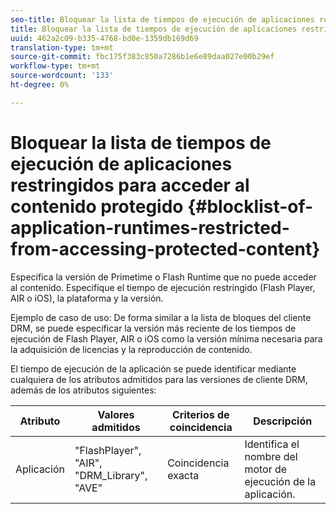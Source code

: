 ```yaml
---
seo-title: Bloquear la lista de tiempos de ejecución de aplicaciones restringidos para acceder al contenido protegido
title: Bloquear la lista de tiempos de ejecución de aplicaciones restringidos para acceder al contenido protegido
uuid: 462a2c09-b335-4768-bd0e-1359db169d69
translation-type: tm+mt
source-git-commit: fbc175f383c850a7286b1e6e89daa027e00b29ef
workflow-type: tm+mt
source-wordcount: '133'
ht-degree: 0%

---
```



# Bloquear la lista de tiempos de ejecución de aplicaciones restringidos para acceder al contenido protegido {#blocklist-of-application-runtimes-restricted-from-accessing-protected-content}

Especifica la versión de Primetime o Flash Runtime que no puede acceder al contenido. Especifique el tiempo de ejecución restringido (Flash Player, AIR o iOS), la plataforma y la versión.

Ejemplo de caso de uso: De forma similar a la lista de bloques del cliente DRM, se puede especificar la versión más reciente de los tiempos de ejecución de Flash Player, AIR o iOS como la versión mínima necesaria para la adquisición de licencias y la reproducción de contenido.

El tiempo de ejecución de la aplicación se puede identificar mediante cualquiera de los atributos admitidos para las versiones de cliente DRM, además de los atributos siguientes:

| **Atributo** | **Valores admitidos** | **Criterios de coincidencia** | **Descripción** |
|---|---|---|---|
| Aplicación | &quot;FlashPlayer&quot;, &quot;AIR&quot;, &quot;DRM_Library&quot;, &quot;AVE&quot; | Coincidencia exacta | Identifica el nombre del motor de ejecución de la aplicación. |

